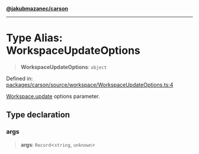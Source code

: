 [**@jakubmazanec/carson**](../README.md)

---

# Type Alias: WorkspaceUpdateOptions

> **WorkspaceUpdateOptions**: `object`

Defined in:
[packages/carson/source/workspace/WorkspaceUpdateOptions.ts:4](https://github.com/jakubmazanec/tools/blob/66e975ab265618dba82f8e4c56654145b7ba4db7/packages/carson/source/workspace/WorkspaceUpdateOptions.ts#L4)

[Workspace.update](../classes/Workspace.md#update) options parameter.

## Type declaration

### args

> **args**: `Record`\<`string`, `unknown`\>
